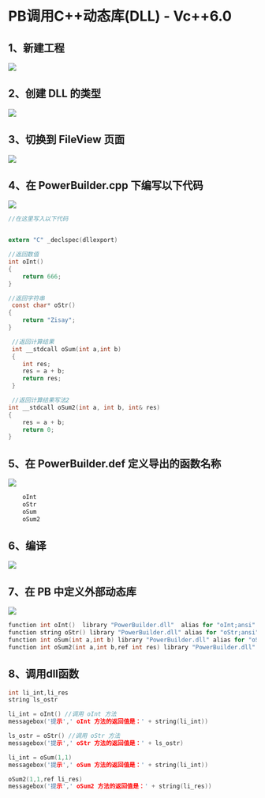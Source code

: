 # PB调用C++动态库(DLL) - Vc++6.0

## 1、新建工程

![](2、Vc++6.0/1.png)

## 2、创建 DLL 的类型

![](2、Vc++6.0/2.png)

## 3、切换到 FileView 页面

![](2、Vc++6.0/3.png)

## 4、在 PowerBuilder.cpp 下编写以下代码

![](2、Vc++6.0/4.png)

```c
//在这里写入以下代码


extern "C" _declspec(dllexport)

//返回数值
int oInt()
{
	return 666;	
}

//返回字符串
 const char* oStr()
{
	return "Zisay";
}

 //返回计算结果
 int __stdcall oSum(int a,int b)
 {	
	int res;
	res = a + b;
	return res;
 }

 //返回计算结果写法2
int __stdcall oSum2(int a, int b, int& res)
{
	res = a + b;
	return 0;
}
```

## 5、在 PowerBuilder.def 定义导出的函数名称

![](2、Vc++6.0/5.png)

```c
	oInt
	oStr
	oSum
	oSum2
```

## 6、编译

![](2、Vc++6.0/6.png)

## 7、在 PB 中定义外部动态库

![](2、Vc++6.0/7.png)

```c
function int oInt()  library "PowerBuilder.dll"  alias for "oInt;ansi"
function string oStr() library "PowerBuilder.dll" alias for "oStr;ansi"
function int oSum(int a,int b) library "PowerBuilder.dll" alias for "oSum;ansi"
function int oSum2(int a,int b,ref int res) library "PowerBuilder.dll" alias for "oSum2;ansi"
```

## 8、调用dll函数

```c
int li_int,li_res
string ls_ostr

li_int = oInt() //调用 oInt 方法
messagebox('提示',' oInt 方法的返回值是：' + string(li_int))

ls_ostr = oStr() //调用 oStr 方法
messagebox('提示',' oStr 方法的返回值是：' + ls_ostr)

li_int = oSum(1,1)
messagebox('提示',' oSum 方法的返回值是：' + string(li_int))

oSum2(1,1,ref li_res)
messagebox('提示',' oSum2 方法的返回值是：' + string(li_res))
```